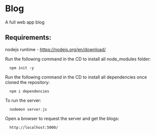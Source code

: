 # Blog

A full web app blog  

## Requirements:

  nodejs runtime - https://nodejs.org/en/download/ <br>
  
  Run the following command in the CD to install all node_modules folder: <br>
  
      npm init -y 
   
  Run the following command in the CD to install all dependencies once cloned the repository: <br>
  
      npm i dependencies
      
  To run the server: <br>
  
      nodemon server.js
   
  Open a browser to request the server and get the blogs: <br>
  
      http://localhost:5000/
